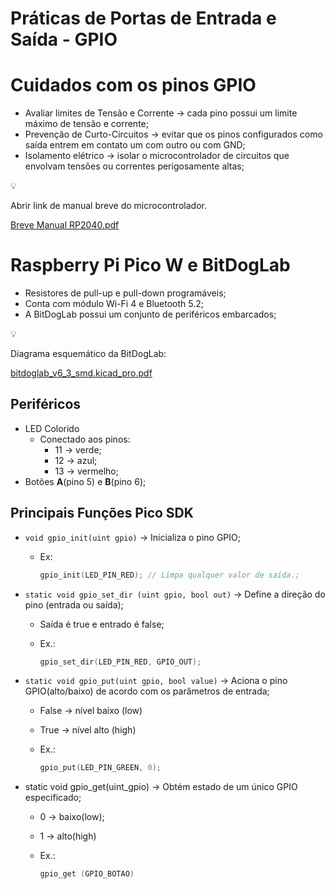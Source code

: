 # Práticas de Portas de Entrada e Saída - GPIO

# Cuidados com os pinos GPIO

- Avaliar limites de Tensão e Corrente → cada pino possui um limite máximo de tensão e corrente;
- Prevenção de Curto-Circuitos → evitar que os pinos configurados como saída entrem em contato um com outro ou com GND;
- Isolamento elétrico → isolar o microcontrolador de circuitos que envolvam tensões ou correntes perigosamente altas;

<aside>
💡

Abrir link de manual breve do microcontrolador. 

[Breve Manual RP2040.pdf](Breve_Manual_RP2040.pdf)

</aside>

# Raspberry Pi Pico W e BitDogLab

- Resistores de pull-up e pull-down programáveis;
- Conta com módulo Wi-Fi 4 e Bluetooth 5.2;
- A BitDogLab possui um conjunto de periféricos embarcados;

<aside>
💡

Diagrama esquemático da BitDogLab:

[bitdoglab_v6_3_smd.kicad_pro.pdf](bitdoglab_v6_3_smd.kicad_pro.pdf)

</aside>

## Periféricos

- LED Colorido
    - Conectado aos pinos:
        - 11 → verde;
        - 12 → azul;
        - 13 → vermelho;
- Botões **A**(pino 5) e **B**(pino 6);

## Principais Funções Pico SDK

- `void gpio_init(uint gpio)` → Inicializa o pino GPIO;
    - Ex:
        
        ```c
        gpio_init(LED_PIN_RED); // Limpa qualquer valor de saída.;
        ```
        
- `static void gpio_set_dir (uint gpio, bool out)` → Define a direção do pino (entrada ou saída);
    - Saída é true e entrado é false;
    - Ex.:
        
        ```c
        gpio_set_dir(LED_PIN_RED, GPIO_OUT);
        ```
        
- `static void gpio_put(uint gpio, bool value)` → Aciona o pino GPIO(alto/baixo) de acordo com os parâmetros de entrada;
    - False → nível baixo (low)
    - True → nível alto (high)
    - Ex.:
        
        ```c
        gpio_put(LED_PIN_GREEN, 0);
        ```
        
- static void gpio_get(uint_gpio) → Obtém estado de um único GPIO especificado;
    - 0 → baixo(low);
    - 1 → alto(high)
    - Ex.:
        
        ```c
        gpio_get (GPIO_BOTAO)
        ```